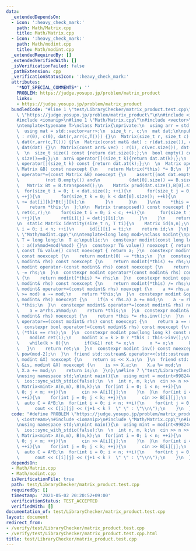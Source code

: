 ```yaml
---
data:
  _extendedDependsOn:
  - icon: ':heavy_check_mark:'
    path: Math/Matrix.cpp
    title: Math/Matrix.cpp
  - icon: ':heavy_check_mark:'
    path: Math/modint.cpp
    title: Math/modint.cpp
  _extendedRequiredBy: []
  _extendedVerifiedWith: []
  _isVerificationFailed: false
  _pathExtension: cpp
  _verificationStatusIcon: ':heavy_check_mark:'
  attributes:
    '*NOT_SPECIAL_COMMENTS*': ''
    PROBLEM: https://judge.yosupo.jp/problem/matrix_product
    links:
    - https://judge.yosupo.jp/problem/matrix_product
  bundledCode: "#line 1 \"test/LibraryChecker/matrix_product.test.cpp\"\n#define PROBLEM\
    \ \"https://judge.yosupo.jp/problem/matrix_product\"\n\n#include <iostream>\n\
    #include <iomanip>\n#line 1 \"Math/Matrix.cpp\"\n#include <vector>\n#include <cassert>\n\
    \ntemplate<typename T>\nclass Matrix{\nprivate:\n  using arr = std::vector<T>;\n\
    \  using mat = std::vector<arr>;\n  size_t r, c;\n  mat dat;\n\npublic:\n\n  Matrix()\
    \ : r(0), c(0), dat(r,arr(c,T())) {}\n  Matrix(size_t r, size_t c) : r(r), c(c),\
    \ dat(r,arr(c,T())) {}\n  Matrix(const mat& dat) : r(dat.size()), c(dat[0].size()),\
    \ dat(dat) {}\n  Matrix(const arr& vec) : r(1), c(vec.size()), dat(1,vec) {}\n\
    \  \n  size_t size() const {return dat.size();};\n  bool empty() const {return\
    \ size()==0;};\n  arr& operator[](size_t k){return dat.at(k);};\n  const arr&\
    \ operator[](size_t k) const {return dat.at(k);};\n  \n  Matrix operator*(const\
    \ Matrix &B) const noexcept {\n    return Matrix(*this) *= B;\n  }\n\n  Matrix&\
    \ operator*=(const Matrix &B) noexcept {\n    assert((not dat.empty()) and\n \
    \          (not B.empty()) and\n           (dat[0].size() == B.size()));\n\n \
    \   Matrix Bt = B.transposed();\n    Matrix prod(dat.size(),B[0].size());\n  \
    \  for(size_t i = 0; i < dat.size(); ++i){\n      for(size_t j = 0; j < B[0].size();\
    \ ++j){\n        for(size_t k = 0; k < dat[0].size(); ++k){\n          prod[i][j]\
    \ += dat[i][k]*Bt[j][k];\n        }\n      }\n    }\n\n    *this = std::move(prod);\n\
    \    return *this;\n  };\n\n  Matrix transposed() const noexcept {\n    Matrix\
    \ ret(c,r);\n    for(size_t i = 0; i < c; ++i){\n      for(size_t j = 0; j < r;\
    \ ++j){\n        ret[i][j] = dat[j][i];\n      }\n    }\n    return ret;\n  }\n\
    \n  static Matrix identity(size_t n, T ti){\n    Matrix id(n,n);\n    for(size_t\
    \ i = 0; i < n; ++i)\n      id[i][i] = ti;\n    return id;\n  }\n};\n\n#line 3\
    \ \"Math/modint.cpp\"\n\ntemplate<long long mod>\nclass modint{\nprivate:\n  using\
    \ T = long long;\n  T a;\npublic:\n  constexpr modint(const long long x = 0) noexcept\
    \ : a((x%mod+mod)%mod) {}\n  constexpr T& value() noexcept { return a; }\n  constexpr\
    \ const T& value() const noexcept { return a; }\n  constexpr modint operator-()\
    \ const noexcept {\n    return modint(0) -= *this;\n  }\n  constexpr modint operator+(const\
    \ modint& rhs) const noexcept {\n    return modint(*this) += rhs;\n  }\n  constexpr\
    \ modint operator-(const modint& rhs) const noexcept {\n    return modint(*this)\
    \ -= rhs;\n  }\n  constexpr modint operator*(const modint& rhs) const noexcept\
    \ {\n    return modint(*this) *= rhs;\n  }\n  constexpr modint operator/(const\
    \ modint& rhs) const noexcept {\n    return modint(*this) /= rhs;\n  }\n  constexpr\
    \ modint& operator+=(const modint& rhs) noexcept {\n    a += rhs.a;\n    if(a\
    \ >= mod) a -= mod;\n    return *this;\n  }\n  constexpr modint &operator-=(const\
    \ modint& rhs) noexcept {\n    if(a < rhs.a) a += mod;\n    a -= rhs.a;\n    return\
    \ *this;\n  }\n  constexpr modint& operator*=(const modint& rhs) noexcept {\n\
    \    a = a*rhs.a%mod;\n    return *this;\n  }\n  constexpr modint& operator/=(const\
    \ modint& rhs) noexcept {\n    return *this *= rhs.inv();\n  }\n  constexpr bool\
    \ operator==(const modint& rhs) const noexcept {\n    return a == rhs.a;\n  }\n\
    \  constexpr bool operator!=(const modint& rhs) const noexcept {\n    return not\
    \ (*this == rhs);\n  }\n  constexpr modint pow(long long k) const noexcept {\n\
    \    modint ret(1);\n    modint x = k > 0 ? *this : this->inv();\n    k = abs(k);\n\
    \    while(k > 0){\n      if(k&1) ret *= x;\n      x *= x;\n      k >>= 1;\n \
    \   }\n    return ret;\n  }\n  constexpr modint inv() const noexcept {\n    return\
    \ pow(mod-2);\n  }\n  friend std::ostream& operator<<(std::ostream &os, const\
    \ modint &X) noexcept {\n    return os << X.a;\n  }\n  friend std::istream& operator>>(std::istream\
    \ &is, modint &X) noexcept {\n    is >> X.a;\n    X.a %= mod;\n    if(X.a < 0)\
    \ X.a += mod;\n    return is;\n  }\n};\n#line 7 \"test/LibraryChecker/matrix_product.test.cpp\"\
    \nusing namespace std;\n\nint main(){\n  using mint = modint<998244353>;\n  cin.tie(nullptr);\n\
    \  ios::sync_with_stdio(false);\n  \n  int n, m, k;\n  cin >> n >> m >> k;\n \
    \ Matrix<mint> A(n,m), B(m,k);\n  for(int i = 0; i < n; ++i){\n    for(int j =\
    \ 0; j < m; ++j){\n      cin >> A[i][j];\n    }\n  }\n  for(int i = 0; i < m;\
    \ ++i){\n    for(int j = 0; j < k; ++j){\n      cin >> B[i][j];\n    }\n  }\n\
    \  auto C = A*B;\n  for(int i = 0; i < n; ++i){\n    for(int j = 0; j < k; ++j){\n\
    \      cout << C[i][j] << (j+1 < k ?  \" \" : \"\\n\");\n    }\n  }\n}\n"
  code: "#define PROBLEM \"https://judge.yosupo.jp/problem/matrix_product\"\n\n#include\
    \ <iostream>\n#include <iomanip>\n#include \"Math/Matrix.cpp\"\n#include \"Math/modint.cpp\"\
    \nusing namespace std;\n\nint main(){\n  using mint = modint<998244353>;\n  cin.tie(nullptr);\n\
    \  ios::sync_with_stdio(false);\n  \n  int n, m, k;\n  cin >> n >> m >> k;\n \
    \ Matrix<mint> A(n,m), B(m,k);\n  for(int i = 0; i < n; ++i){\n    for(int j =\
    \ 0; j < m; ++j){\n      cin >> A[i][j];\n    }\n  }\n  for(int i = 0; i < m;\
    \ ++i){\n    for(int j = 0; j < k; ++j){\n      cin >> B[i][j];\n    }\n  }\n\
    \  auto C = A*B;\n  for(int i = 0; i < n; ++i){\n    for(int j = 0; j < k; ++j){\n\
    \      cout << C[i][j] << (j+1 < k ?  \" \" : \"\\n\");\n    }\n  }\n}\n"
  dependsOn:
  - Math/Matrix.cpp
  - Math/modint.cpp
  isVerificationFile: true
  path: test/LibraryChecker/matrix_product.test.cpp
  requiredBy: []
  timestamp: '2021-05-02 20:20:52+09:00'
  verificationStatus: TEST_ACCEPTED
  verifiedWith: []
documentation_of: test/LibraryChecker/matrix_product.test.cpp
layout: document
redirect_from:
- /verify/test/LibraryChecker/matrix_product.test.cpp
- /verify/test/LibraryChecker/matrix_product.test.cpp.html
title: test/LibraryChecker/matrix_product.test.cpp
---
```

